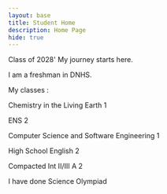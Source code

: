 ```yaml
---
layout: base
title: Student Home 
description: Home Page
hide: true
---
```

Class of 2028'
My journey starts here.
 

I am a freshman in DNHS. 

My classes :

Chemistry in the Living Earth 1

ENS 2

Computer Science and Software Engineering 1

High School English 2

Compacted Int II/III A 2

I have done Science Olympiad 